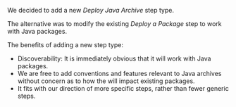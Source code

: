 We decided to add a new  _Deploy Java Archive_ step type.

The alternative was to modify the existing _Deploy a Package_ step to work with Java packages.  

The benefits of adding a new step type:

- Discoverability: It is immediately obvious that it will work with Java packages. 
- We are free to add conventions and features relevant to Java archives without concern as to how the will impact existing packages.
- It fits with our direction of more specific steps, rather than fewer generic steps.